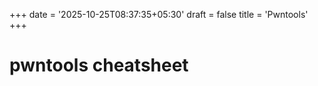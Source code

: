 +++
date = '2025-10-25T08:37:35+05:30'
draft = false
title = 'Pwntools'
+++

# pwntools cheatsheet



